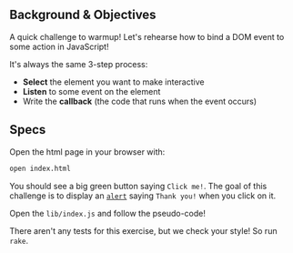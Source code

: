 ## Background & Objectives

A quick challenge to warmup! Let's rehearse how to bind a DOM event to some action in JavaScript!

It's always the same 3-step process:

- **Select** the element you want to make interactive
- **Listen** to some event on the element
- Write the **callback** (the code that runs when the event occurs)

## Specs

Open the html page in your browser with:

```bash
open index.html
```

You should see a big green button saying `Click me!`. The goal of this challenge is to display an [`alert`](https://developer.mozilla.org/en-US/docs/Web/API/Window/alert) saying `Thank you!` when you click on it.

Open the `lib/index.js` and follow the pseudo-code!

There aren't any tests for this exercise, but we check your style! So run `rake`.
